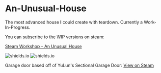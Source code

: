 # An-Unusual-House

The most advanced house I could create with teardown. Currently a Work-In-Progress.

You can subscribe to the WIP versions on steam:

[Steam Workshop - An Unusual House](https://steamcommunity.com/sharedfiles/filedetails/?id=2754291326)

![shields.io](https://img.shields.io/steam/subscriptions/2754291326) ![shields.io](https://img.shields.io/steam/favorites/2754291326)

Garage door based off of YuLun's Sectional Garage Door:
[View on Steam](https://steamcommunity.com/workshop/filedetails/?id=2960021206)
